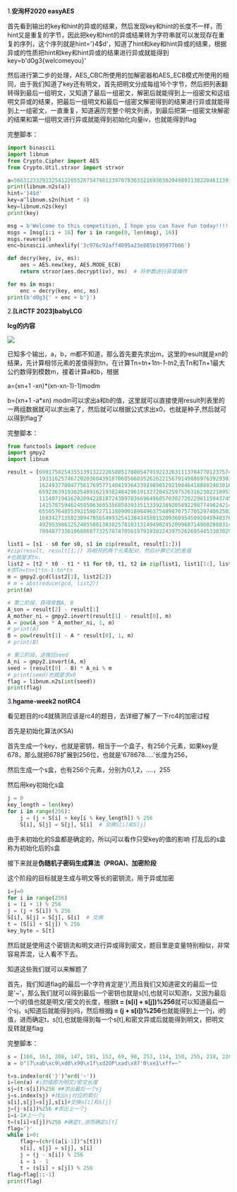 1.**安洵杯2020 easyAES**

  首先看到输出的key和hint的异或的结果，然后发现key和hint的长度不一样，而hint又是重复的字节，因此把key和hint的异或结果转为字符串就可以发现存在重复的序列，这个序列就是hint='}4$d'，知道了hint和key和hint异或的结果，根据异或的性质把hint和key和hint异或的结果进行异或就能得到key=b'd0g3{welcomeyou}'

   然后进行第二步的处理，AES_CBC所使用的加解密器和AES_ECB模式所使用的相同，由于我们知道了key还有明文，首先把明文分成每组16个字节，然后把列表翻转得到最后一组明文，又知道了最后一组密文，解密后就能得到上一组密文和这组明文异或的结果，把最后一组明文和最后一组密文解密得到的结果进行异或就能得到上一组密文，一直重复，知道遍历完整个明文列表，到最后把第一组密文块解密的结果和第一组明文进行异或就能得到初始化向量iv，也就能得到flag

完整脚本：

```python
import binascii
import libnum
from Crypto.Cipher import AES
from Crypto.Util.strxor import strxor

a=56631233292325412205528754798133970783633216936302049893130220461139160682777
print(libnum.n2s(a))
hint='}4$d'
key=a^libnum.s2n(hint * 8)
key=libnum.n2s(key)
print(key)

msg = b'Welcome to this competition, I hope you can have fun today!!!!!!'
msgs = [msg[i:i + 16] for i in range(0, len(msg), 16)]
msgs.reverse()  
enc=binascii.unhexlify('3c976c92aff4095a23e885b195077b66')

def decry(key, iv, ms):
    aes = AES.new(key, AES.MODE_ECB)  
    return strxor(aes.decrypt(iv), ms)  # 将参数进行异或操作

for ms in msgs:
    enc = decry(key, enc, ms)
print(b'd0g3{' + enc + b'}')

```

2.**[LitCTF 2023]babyLCG**

**lcg的内容**

![](https://cdn.nlark.com/yuque/0/2025/png/42557099/1737536509950-c035ba3d-bbe6-4074-a056-a8bd5a1f673a.png?x-oss-process=image%2Fformat%2Cwebp)

已知多个输出，a，b，m都不知道，那么首先要先求出m，这里的result就是xn的结果，先计算相邻元素的差值得到tn，在计算Tn=tn+1*tn-1-tn*2,去Tn和Tn+1最大公约数得到模数m，接着计算a和b，根据

 a=(xn+1 -xn)*(xn-xn-1)-1)modm

b=(xn+1 -a*xn) modm可以求出a和b的值，这里就可以直接使用result列表里的一两组数据就可以求出来了，然后就可以根据公式求出x0，也就是种子,然后就可以得到flag了

完整脚本：

```python
from functools import reduce
import gmpy2
import libnum

result = [699175025435513913222265085178805479192132631113784770123757454808149151697608216361550466652878,
          193316257467202036043918706856603526262215679149886976392930192639917920593706895122296071643390,
          1624937780477561769577140419364339298985292198464188802403816662221142156714021229977403603922943,
          659236391930254891621938248429619132720452597526316230221895367798170380093631947248925278766506,
          111407194162820942281872438978366964960570302720229611594374532025973998885554449685055172110829,
          1415787594624585063605356859393351333923892058922987749824214311091742328340293435914830175796909,
          655057648553921580727111809001898496375489870757705297406250204329094679858718932270475755075698,
          1683427135823894785654993254138434580152093609545092045940376086714124324274044014654085676620851,
          492953986125248558013838257810313149490245209968714980288031443714890115686764222999717055064509,
          70048773361068060773257074705619791938224397526269544533030294499007242937089146507674570192265]

list1 = [s1 - s0 for s0, s1 in zip(result, result[1:])]
#zip(result, result[1:]) 将相邻的两个元素配对，然后计算它们的差值
#也就是求tn，
list2 = [t2 * t0 - t1 * t1 for t0, t1, t2 in zip(list1, list1[1:], list1[2:])]
#求Tn=tn+1*tn-1-tn*tn
m = gmpy2.gcd(list2[1], list2[2])
# m = abs(reduce(gcd, list2))
print(m)

# 第二阶段，获得常数A, B
A_son = result[2] - result[1]
A_mother_ni = gmpy2.invert(result[1] - result[0], m)
A = pow(A_son * A_mother_ni, 1, m)
# print(A)
B = pow(result[1] - A * result[0], 1, m)
# print(B)

# 第三阶段，逆推回seed
A_ni = gmpy2.invert(A, m)
seed = (result[0] - B) * A_ni % m
# print(seed)也就是求x0
flag = libnum.n2s(int(seed))
print(flag)
```

3.**hgame-week2 notRC4**

看见题目的rc4就猜测应该是rc4的题目，去详细了解了一下rc4的加密过程

首先是初始化算法(KSA)

首先生成一个key，也就是密钥，相当于一个盒子，有256个元素，如果key是678，那么就把678扩展到256位，也就是'678678.....'长度为256，

然后生成一个s盒，也有256个元素，分别为0,1,2，....，255

然后用key初始化s盒

```python
j = 0
key_length = len(key)
for i in range(256):
    j = (j + S[i] + key[i % key_length]) % 256
    S[i], S[j] = S[j], S[i]  # 交换S[i]和S[j]
```

  由于未初始化的S盒都是确定的，所以j可以看作只受key的值的影响   打乱后的s盒称为初始化后的s盒

接下来就是**伪随机子密码生成算法（PRGA)、加密阶段**

这个阶段的目标就是生成与明文等长的密钥流，用于异或加密  

```python
i=j=0
for i in range(256)
i = (i + 1) % 256
j = (j + S[i]) % 256
S[i], S[j] = S[j], S[i]  # 交换
t = (S[i] + S[j]) % 256
key_byte = S[t]
```

然后就是使用这个密钥流和明文进行异或得到密文，题目里是变量特别相似，非常容易弄混，让人看不下去。

知道这些我们就可以来解题了

首先，我们知道flag的最后一个字符肯定是'}',而且我们又知道密文的最后一位是'~'，那么我们就可以得到最后一个密钥也就是s[t],也就可以知道t，又因为最后一个i的值也就是明文/密文的长度，根据**t = (s[i] + s[j])%256**就可以知道最后一个sj，sj知道后就能得到j吗，然后根据**j = (j + s[i])%256**也就能得到上一个j，i的值，进而确定t，s[t],也就能得到每一个s[t],和密文异或后就能得到明文，把明文反转就是flag

完整脚本：

```python
s = [166, 163, 208, 147, 181, 152, 69, 90, 253, 114, 150, 255, 218, 220, 34, 74, 63, 201, 70, 115, 233, 96, 43, 169, 103, 191, 14, 149, 143, 25, 105, 93, 199, 246, 51, 75, 20, 5, 107, 3, 52, 135, 111, 139, 113, 47, 184, 76, 161, 174, 23, 30, 173, 72, 198, 56, 85, 55, 106, 126, 244, 223, 104, 29, 112, 148, 219, 118, 165, 59, 98, 175, 125, 100, 17, 16, 108, 6, 214, 140, 130, 206, 89, 62, 4, 236, 251, 91, 28, 45, 18, 53, 1, 144, 193, 133, 73, 44, 57, 88, 250, 204, 177, 67, 120, 21, 79, 71, 2, 185, 211, 200, 65, 234, 117, 9, 226, 142, 230, 209, 132, 248, 242, 196, 101, 81, 238, 247, 119, 179, 131, 229, 94, 50, 22, 183, 24, 158, 190, 222, 155, 172, 19, 12, 225, 10, 189, 232, 146, 227, 212, 210, 31, 164, 138, 78, 122, 176, 121, 0, 194, 186, 162, 160, 188, 168, 216, 153, 37, 252, 127, 145, 33, 82, 58, 170, 61, 254, 136, 207, 8, 237, 159, 36, 239, 95, 178, 167, 182, 102, 27, 123, 60, 129, 42, 26, 99, 39, 97, 40, 235, 205, 7, 49, 202, 197, 109, 195, 245, 171, 180, 15, 46, 83, 48, 156, 92, 249, 38, 32, 203, 41, 124, 54, 217, 134, 154, 35, 157, 128, 137, 221, 84, 86, 215, 213, 80, 11, 116, 141, 241, 64, 224, 87, 77, 187, 68, 192, 151, 240, 13, 228, 231, 66, 110, 243]
a = b"]7\xab\xc9\xd8\x90\x1f\xd2OP\xad\x87'0\xe1\xff=~"

t=s.index(ord('}')^ord('~'))
i=len(a) #i的值即为明文/密文长度
sj=(t-s[i])%256 ##求出最后一个sj
j=s.index(sj) #找出sj对应的索引
s[i],s[j]=s[j],s[i]#交换s[i]和s[j]
j=(j-s[i])%256 #求出上一个j
i=i-1#上一个i
t=(s[i]+s[j])%256 #确定t,进而确定s[t]
flag='}'
while i>0:
    flag+=(chr((a[i-1])^s[t]))
    s[i], s[j] = s[j], s[i]
    j = (j - s[i]) % 256
    i = i - 1
    t = (s[i] + s[j]) % 256
flag=flag[::-1]
print(flag)
```

